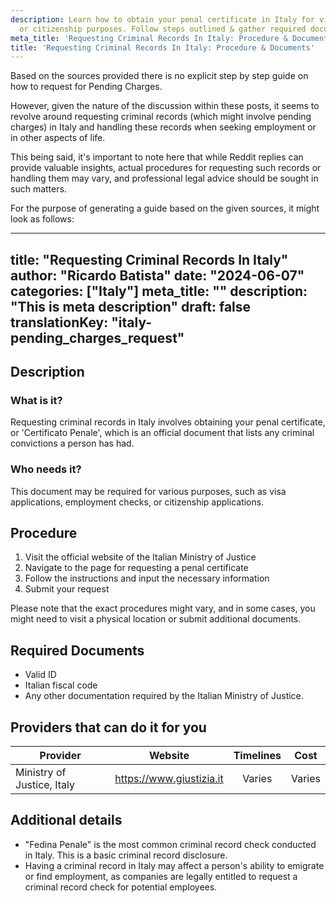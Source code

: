 ```yaml
---
description: Learn how to obtain your penal certificate in Italy for visa, employment,
  or citizenship purposes. Follow steps outlined & gather required documents accurately.
meta_title: 'Requesting Criminal Records In Italy: Procedure & Documents'
title: 'Requesting Criminal Records In Italy: Procedure & Documents'
---
```

Based on the sources provided there is no explicit step by step guide on how to request for Pending Charges. 

However, given the nature of the discussion within these posts, it seems to revolve around requesting criminal records (which might involve pending charges) in Italy and handling these records when seeking employment or in other aspects of life. 

This being said, it's important to note here that while Reddit replies can provide valuable insights, actual procedures for requesting such records or handling them may vary, and professional legal advice should be sought in such matters. 

For the purpose of generating a guide based on the given sources, it might look as follows:

---
title: "Requesting Criminal Records In Italy"
author: "Ricardo Batista"
date: "2024-06-07"
categories: ["Italy"]
meta_title: ""
description: "This is meta description"
draft: false
translationKey: "italy-pending_charges_request"
---

## Description
### What is it?
Requesting criminal records in Italy involves obtaining your penal certificate, or 'Certificato Penale', which is an official document that lists any criminal convictions a person has had. 
### Who needs it?
This document may be required for various purposes, such as visa applications, employment checks, or citizenship applications. 

## Procedure
1. Visit the official website of the Italian Ministry of Justice
2. Navigate to the page for requesting a penal certificate
3. Follow the instructions and input the necessary information
4. Submit your request

Please note that the exact procedures might vary, and in some cases, you might need to visit a physical location or submit additional documents.

## Required Documents
- Valid ID
- Italian fiscal code
- Any other documentation required by the Italian Ministry of Justice.

## Providers that can do it for you

| Provider        |     Website     |     Timelines    |       Cost      |
| --------------- | --------------- |  :-------------: | :-------------: |
| Ministry of Justice, Italy      |  https://www.giustizia.it       | Varies| Varies |

## Additional details

- "Fedina Penale" is the most common criminal record check conducted in Italy. This is a basic criminal record disclosure.
- Having a criminal record in Italy may affect a person's ability to emigrate or find employment, as companies are legally entitled to request a criminal record check for potential employees.